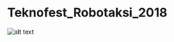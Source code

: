 # Teknofest_Robotaksi_2018
![alt text](https://github.com/[tinmazemir]/[Teknofest_Robotaksi_2018]/odultoreni.jpg)